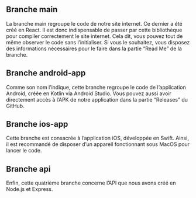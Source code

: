 ## Branche main

La branche main regroupe le code de notre site internet. Ce dernier a été créé en React. Il est donc indispensable de passer par cette bibliothèque pour compiler correctement le site internet. Cela dit, vous pouvez tout de même observer le code sans l’initialiser. Si vous le souhaitez, vous disposez des informations nécessaires pour le faire dans la partie “Read Me” de la branche.

## Branche android-app

Comme son nom l’indique, cette branche regroupe le code de l’application Android, créée en Kotlin via Android Studio. Vous pouvez aussi avoir directement accès à l’APK de notre application dans la partie “Releases” du GitHub.

## Branche ios-app

Cette branche est consacrée à l’application iOS, développée en Swift. Ainsi, il est recommandé de disposer d’un appareil fonctionnant sous MacOS pour lancer le code.

## Branche api

Enfin, cette quatrième branche concerne l’API que nous avons créé en Node.js et Express. 

